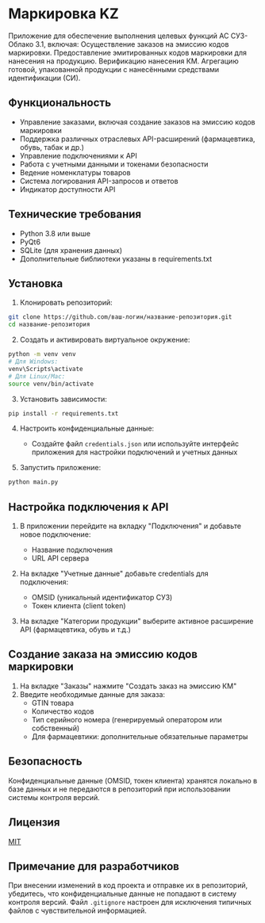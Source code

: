 # Маркировка KZ

Приложение для обеспечение выполнения целевых функций АС СУЗ-Облако 3.1, включая:
Осуществление заказов на эмиссию кодов маркировки.
Предоставление эмитированных кодов маркировки для нанесения на продукцию.
Верификацию нанесения КМ.
Агрегацию готовой, упакованной продукции с нанесёнными средствами идентификации (СИ).

## Функциональность

- Управление заказами, включая создание заказов на эмиссию кодов маркировки
- Поддержка различных отраслевых API-расширений (фармацевтика, обувь, табак и др.)
- Управление подключениями к API
- Работа с учетными данными и токенами безопасности
- Ведение номенклатуры товаров
- Система логирования API-запросов и ответов
- Индикатор доступности API

## Технические требования

- Python 3.8 или выше
- PyQt6
- SQLite (для хранения данных)
- Дополнительные библиотеки указаны в requirements.txt

## Установка

1. Клонировать репозиторий:
```bash
git clone https://github.com/ваш-логин/название-репозитория.git
cd название-репозитория
```

2. Создать и активировать виртуальное окружение:
```bash
python -m venv venv
# Для Windows:
venv\Scripts\activate
# Для Linux/Mac:
source venv/bin/activate
```

3. Установить зависимости:
```bash
pip install -r requirements.txt
```

4. Настроить конфиденциальные данные:
   - Создайте файл `credentials.json` или используйте интерфейс приложения для настройки подключений и учетных данных

5. Запустить приложение:
```bash
python main.py
```

## Настройка подключения к API

1. В приложении перейдите на вкладку "Подключения" и добавьте новое подключение:
   - Название подключения
   - URL API сервера

2. На вкладке "Учетные данные" добавьте credentials для подключения:
   - OMSID (уникальный идентификатор СУЗ)
   - Токен клиента (client token)

3. На вкладке "Категории продукции" выберите активное расширение API (фармацевтика, обувь и т.д.)

## Создание заказа на эмиссию кодов маркировки

1. На вкладке "Заказы" нажмите "Создать заказ на эмиссию КМ"
2. Введите необходимые данные для заказа:
   - GTIN товара
   - Количество кодов
   - Тип серийного номера (генерируемый оператором или собственный)
   - Для фармацевтики: дополнительные обязательные параметры

## Безопасность

Конфиденциальные данные (OMSID, токен клиента) хранятся локально в базе данных и не передаются в репозиторий при использовании системы контроля версий.

## Лицензия

[MIT](LICENSE)

## Примечание для разработчиков

При внесении изменений в код проекта и отправке их в репозиторий, убедитесь, что конфиденциальные данные не попадают в систему контроля версий. Файл `.gitignore` настроен для исключения типичных файлов с чувствительной информацией. 